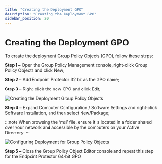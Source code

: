```yaml
---
title: "Creating the Deployment GPO"
description: "Creating the Deployment GPO"
sidebar_position: 20
---
```


# Creating the Deployment GPO

To create the deployment Group Policy Objects (GPO), follow these steps:

**Step 1 –** Open the Group Policy Management console, right-click Group Policy Objects and click
New;

**Step 2 –** Add Endpoint Protector 32 bit as the GPO name;

**Step 3 –** Right-click the new GPO and click Edit;

![Creating the Deployment Group Policy Objects](/images/endpointprotector/2509/configuration/activedirectory/gpoeditor.webp)

**Step 4 –** Expand Computer Configuration / Software Settings and right-click Software
Installation, and then select New/Package;

:::note
When browsing the ‘msi’ file, ensure it is located in a folder shared over your network
and accessible by the computers on your Active Directory.
:::


![Configuring Deployment for Group Policy Objects](/images/endpointprotector/2509/configuration/activedirectory/gpoconfiguration.webp)

**Step 5 –** Close the Group Policy Object Editor console and repeat this step for the Endpoint
Protector 64-bit GPO.
